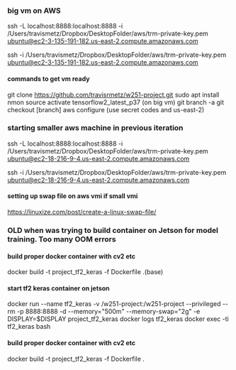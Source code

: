 
### big vm on AWS
ssh -L localhost:8888:localhost:8888 -i /Users/travismetz/Dropbox/DesktopFolder/aws/trm-private-key.pem ubuntu@ec2-3-135-191-182.us-east-2.compute.amazonaws.com

ssh -i /Users/travismetz/Dropbox/DesktopFolder/aws/trm-private-key.pem ubuntu@ec2-3-135-191-182.us-east-2.compute.amazonaws.com

#### commands to get vm ready
git clone https://github.com/travisrmetz/w251-project.git
sudo apt install nmon
source activate tensorflow2_latest_p37 (on big vm)
git branch -a
git checkout [branch]
aws configure (use secret codes and us-east-2)


### starting smaller aws machine in previous iteration

ssh -L localhost:8888:localhost:8888 -i /Users/travismetz/Dropbox/DesktopFolder/aws/trm-private-key.pem ubuntu@ec2-18-216-9-4.us-east-2.compute.amazonaws.com

ssh -i /Users/travismetz/Dropbox/DesktopFolder/aws/trm-private-key.pem ubuntu@ec2-18-216-9-4.us-east-2.compute.amazonaws.com

#### setting up swap file on aws vmi if small vmi
https://linuxize.com/post/create-a-linux-swap-file/


### OLD when was trying to build container on Jetson for model training. Too many OOM errors

#### build proper docker container with cv2 etc
docker build -t project_tf2_keras -f Dockerfile .(base)

#### start tf2 keras container on jetson
docker run --name tf2_keras -v /w251-project:/w251-project --privileged --rm -p 8888:8888 -d --memory="500m" --memory-swap="2g" -e DISPLAY=$DISPLAY project_tf2_keras
docker logs tf2_keras
docker exec -ti tf2_keras bash


#### build proper docker container with cv2 etc
docker build -t project_tf2_keras -f Dockerfile .